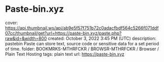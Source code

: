 # Paste-bin.xyz

cover: https://api.thumbnail.ws/api/ab9e5f57f751b72c0adacfbdf564c5266f071ddf07cc/thumbnail/get?url=https://paste-bin.xyz/paste.php?raw&id=&width=800
created: October 3, 2022 3:45 PM (UTC)
description: pastebin Paste can store text, source code or sensitive data for a set period of time.
folder: BOOKMRKS-MTHRFCKR / BROWSR-MTHRFCKR / Browser / Plain Text Hosting
tags: plain text
url: https://paste-bin.xyz